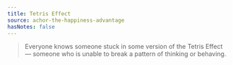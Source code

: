```yaml
---
title: Tetris Effect
source: achor-the-happiness-advantage
hasNotes: false
---
```


> Everyone knows someone stuck in some version of the Tetris Effect — someone who is unable to break a pattern of thinking or behaving.
